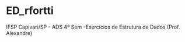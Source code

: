ED_rfortti
==========

IFSP Capivari/SP - ADS 4º Sem -Exercícios de Estrutura de Dados (Prof. Alexandre) 
